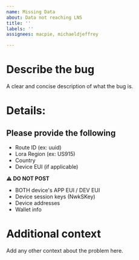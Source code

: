 ```yaml
---
name: Missing Data
about: Data not reaching LNS
title: ''
labels: ''
assignees: macpie, michaeldjeffrey

---
```


# Describe the bug
A clear and concise description of what the bug is.

# Details:

## Please provide the following
- Route ID (ex: uuid)
- Lora Region (ex: US915)
- Country
- Device EUI (if applicable)

**⚠️ DO NOT POST**
- BOTH device's  APP EUI / DEV EUI
- Device session keys (NwkSKey)
- Device addresses
- Wallet info


# Additional context
Add any other context about the problem here.
